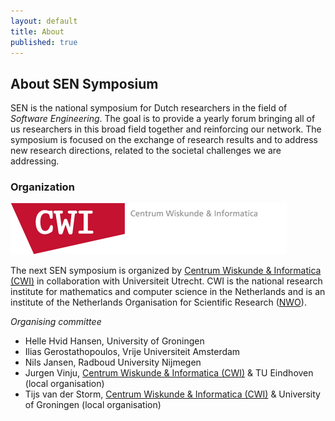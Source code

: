 ```yaml
---
layout: default
title: About
published: true
---
```


## About SEN Symposium

SEN is the national symposium for Dutch researchers in the field of _Software Engineering_. The goal is to provide a yearly forum bringing all of us researchers in this broad field together and reinforcing our network.  The symposium is focused on the  exchange of research results and to address new research directions, related to the societal challenges we are addressing.

### Organization

[![alt text](logo.png)](https://www.cwi.nl/ "Centrum Wiskunde & Informatica")

The next SEN symposium is organized by [Centrum Wiskunde & Informatica (CWI)](http://www.cwi.nl) in collaboration with Universiteit Utrecht. CWI is the national research institute for mathematics and computer science in the Netherlands and is an institute of the Netherlands Organisation for Scientific Research ([NWO](http://www.nwo.nl)).

_Organising committee_

* Helle Hvid Hansen, University of Groningen
* Ilias Gerostathopoulos, Vrije Universiteit Amsterdam
* Nils Jansen, Radboud University Nijmegen 
* Jurgen Vinju, [Centrum Wiskunde & Informatica (CWI)](http://www.cwi.nl) & TU Eindhoven (local organisation)
* Tijs van der Storm, [Centrum Wiskunde & Informatica (CWI)](http://www.cwi.nl) & University of Groningen (local organisation)
